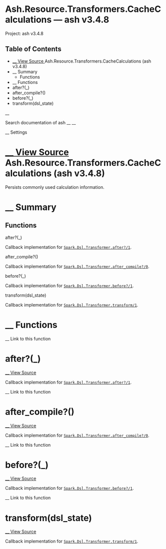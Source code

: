 # Ash.Resource.Transformers.CacheCalculations — ash v3.4.8

Project: ash v3.4.8

## Table of Contents

- [ __ View Source ](external_link) Ash.Resource.Transformers.CacheCalculations (ash v3.4.8)
- __ Summary
  - Functions
- __ Functions
- after?(_)
- after_compile?()
- before?(_)
- transform(dsl_state)

__

Search documentation of ash __ __

__ Settings

#  [ __ View Source ](external_link) Ash.Resource.Transformers.CacheCalculations (ash v3.4.8)

Persists commonly used calculation information.

#  __ Summary

##  Functions

after?(_)

Callback implementation for [`Spark.Dsl.Transformer.after?/1`](external_link).

after_compile?()

Callback implementation for [`Spark.Dsl.Transformer.after_compile?/0`](external_link).

before?(_)

Callback implementation for [`Spark.Dsl.Transformer.before?/1`](external_link).

transform(dsl_state)

Callback implementation for [`Spark.Dsl.Transformer.transform/1`](external_link).

#  __ Functions

__ Link to this function

# after?(_)

[ __ View Source ](external_link)

Callback implementation for [`Spark.Dsl.Transformer.after?/1`](external_link).

__ Link to this function

# after_compile?()

[ __ View Source ](external_link)

Callback implementation for [`Spark.Dsl.Transformer.after_compile?/0`](external_link).

__ Link to this function

# before?(_)

[ __ View Source ](external_link)

Callback implementation for [`Spark.Dsl.Transformer.before?/1`](external_link).

__ Link to this function

# transform(dsl_state)

[ __ View Source ](external_link)

Callback implementation for [`Spark.Dsl.Transformer.transform/1`](external_link).
